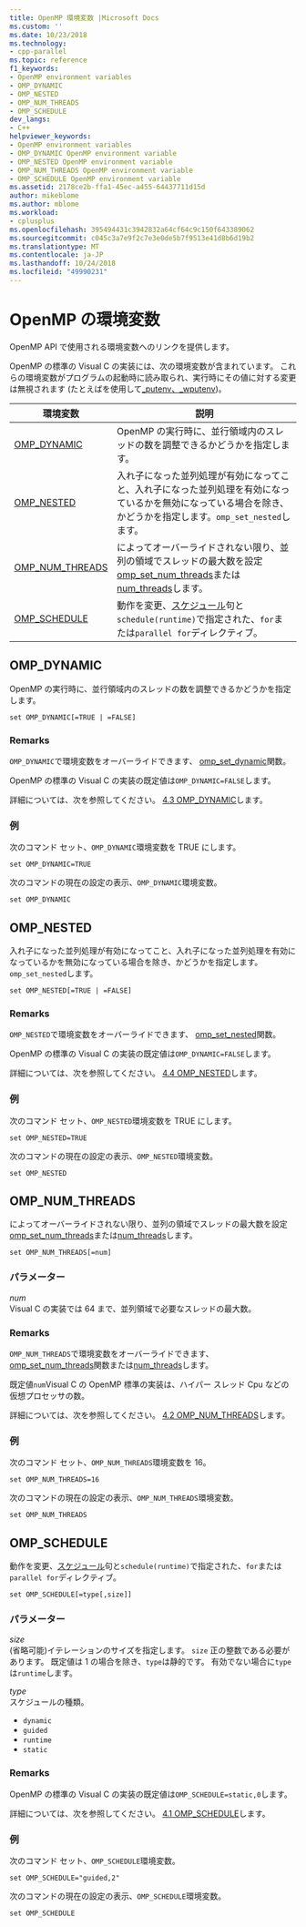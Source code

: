 ```yaml
---
title: OpenMP 環境変数 |Microsoft Docs
ms.custom: ''
ms.date: 10/23/2018
ms.technology:
- cpp-parallel
ms.topic: reference
f1_keywords:
- OpenMP environment variables
- OMP_DYNAMIC
- OMP_NESTED
- OMP_NUM_THREADS
- OMP_SCHEDULE
dev_langs:
- C++
helpviewer_keywords:
- OpenMP environment variables
- OMP_DYNAMIC OpenMP environment variable
- OMP_NESTED OpenMP environment variable
- OMP_NUM_THREADS OpenMP environment variable
- OMP_SCHEDULE OpenMP environment variable
ms.assetid: 2178ce2b-ffa1-45ec-a455-64437711d15d
author: mikeblome
ms.author: mblome
ms.workload:
- cplusplus
ms.openlocfilehash: 395494431c3942832a64cf64c9c150f643389062
ms.sourcegitcommit: c045c3a7e9f2c7e3e0de5b7f9513e41d8b6d19b2
ms.translationtype: MT
ms.contentlocale: ja-JP
ms.lasthandoff: 10/24/2018
ms.locfileid: "49990231"
---
```

# <a name="openmp-environment-variables"></a>OpenMP の環境変数

OpenMP API で使用される環境変数へのリンクを提供します。

OpenMP の標準の Visual C の実装には、次の環境変数が含まれています。 これらの環境変数がプログラムの起動時に読み取られ、実行時にその値に対する変更は無視されます (たとえばを使用して[_putenv、_wputenv](../../../c-runtime-library/reference/putenv-wputenv.md))。

環境変数                | 説明
----------------------------------- | -----------------------------------------------------------------------------------------------------------------------------------------------------------------------------------------------------------------
[OMP_DYNAMIC](#omp-dynamic)         | OpenMP の実行時に、並行領域内のスレッドの数を調整できるかどうかを指定します。
[OMP_NESTED](#omp-nested)           | 入れ子になった並列処理が有効になってこと、入れ子になった並列処理を有効になっているかを無効になっている場合を除き、かどうかを指定します。`omp_set_nested`します。
[OMP_NUM_THREADS](#omp-num-threads) | によってオーバーライドされない限り、並列の領域でスレッドの最大数を設定[omp_set_num_threads](../../../parallel/openmp/reference/omp-set-num-threads.md)または[num_threads](openmp-clauses.md#num-threads)します。
[OMP_SCHEDULE](#omp-schedule)       | 動作を変更、[スケジュール](openmp-clauses.md#schedule)句と`schedule(runtime)`で指定された、`for`または`parallel for`ディレクティブ。

## <a name="omp-dynamic"></a>OMP_DYNAMIC

OpenMP の実行時に、並行領域内のスレッドの数を調整できるかどうかを指定します。

```
set OMP_DYNAMIC[=TRUE | =FALSE]
```

### <a name="remarks"></a>Remarks

`OMP_DYNAMIC`で環境変数をオーバーライドできます、 [omp_set_dynamic](../../../parallel/openmp/reference/omp-set-dynamic.md)関数。

OpenMP の標準の Visual C の実装の既定値は`OMP_DYNAMIC=FALSE`します。

詳細については、次を参照してください。 [4.3 OMP_DYNAMIC](../../../parallel/openmp/4-3-omp-dynamic.md)します。

### <a name="example"></a>例

次のコマンド セット、`OMP_DYNAMIC`環境変数を TRUE にします。

```
set OMP_DYNAMIC=TRUE
```

次のコマンドの現在の設定の表示、`OMP_DYNAMIC`環境変数。

```
set OMP_DYNAMIC
```

## <a name="omp-nested"></a>OMP_NESTED

入れ子になった並列処理が有効になってこと、入れ子になった並列処理を有効になっているかを無効になっている場合を除き、かどうかを指定します。`omp_set_nested`します。

```
set OMP_NESTED[=TRUE | =FALSE]
```

### <a name="remarks"></a>Remarks

`OMP_NESTED`で環境変数をオーバーライドできます、 [omp_set_nested](../../../parallel/openmp/reference/omp-set-nested.md)関数。

OpenMP の標準の Visual C の実装の既定値は`OMP_DYNAMIC=FALSE`します。

詳細については、次を参照してください。 [4.4 OMP_NESTED](../../../parallel/openmp/4-4-omp-nested.md)します。

### <a name="example"></a>例

次のコマンド セット、`OMP_NESTED`環境変数を TRUE にします。

```
set OMP_NESTED=TRUE
```

次のコマンドの現在の設定の表示、`OMP_NESTED`環境変数。

```
set OMP_NESTED
```

## <a name="omp-num-threads"></a>OMP_NUM_THREADS

によってオーバーライドされない限り、並列の領域でスレッドの最大数を設定[omp_set_num_threads](../../../parallel/openmp/reference/omp-set-num-threads.md)または[num_threads](openmp-clauses.md#num-threads)します。

```
set OMP_NUM_THREADS[=num]
```

### <a name="parameters"></a>パラメーター

*num*<br/>
Visual C の実装では 64 まで、並列領域で必要なスレッドの最大数。

### <a name="remarks"></a>Remarks

`OMP_NUM_THREADS`で環境変数をオーバーライドできます、 [omp_set_num_threads](../../../parallel/openmp/reference/omp-set-num-threads.md)関数または[num_threads](openmp-clauses.md#num-threads)します。

既定値`num`Visual C の OpenMP 標準の実装は、ハイパー スレッド Cpu などの仮想プロセッサの数。

詳細については、次を参照してください。 [4.2 OMP_NUM_THREADS](../../../parallel/openmp/4-2-omp-num-threads.md)します。

### <a name="example"></a>例

次のコマンド セット、`OMP_NUM_THREADS`環境変数を 16。

```
set OMP_NUM_THREADS=16
```

次のコマンドの現在の設定の表示、`OMP_NUM_THREADS`環境変数。

```
set OMP_NUM_THREADS
```

## <a name="omp-schedule"></a>OMP_SCHEDULE

動作を変更、[スケジュール](openmp-clauses.md#schedule)句と`schedule(runtime)`で指定された、`for`または`parallel for`ディレクティブ。

```
set OMP_SCHEDULE[=type[,size]]
```

### <a name="parameters"></a>パラメーター

*size*<br/>
(省略可能)イテレーションのサイズを指定します。 `size` 正の整数である必要があります。 既定値は 1 の場合を除き、`type`は静的です。 有効でない場合に`type`は`runtime`します。

*type*<br/>
スケジュールの種類。

- `dynamic`
- `guided`
- `runtime`
- `static`

### <a name="remarks"></a>Remarks

OpenMP の標準の Visual C の実装の既定値は`OMP_SCHEDULE=static,0`します。

詳細については、次を参照してください。 [4.1 OMP_SCHEDULE](../../../parallel/openmp/4-1-omp-schedule.md)します。

### <a name="example"></a>例

次のコマンド セット、`OMP_SCHEDULE`環境変数。

```
set OMP_SCHEDULE="guided,2"
```

次のコマンドの現在の設定の表示、`OMP_SCHEDULE`環境変数。

```
set OMP_SCHEDULE
```
